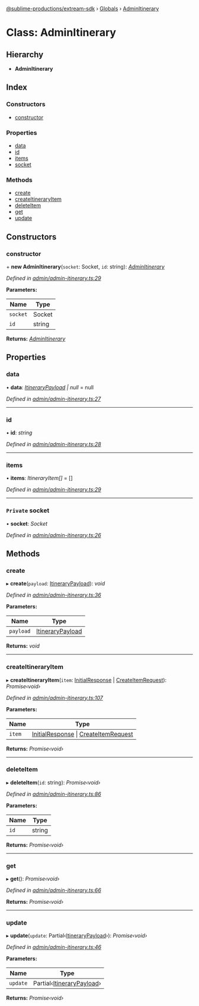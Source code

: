 [@sublime-productions/extream-sdk](../README.md) › [Globals](../globals.md) › [AdminItinerary](adminitinerary.md)

# Class: AdminItinerary

## Hierarchy

* **AdminItinerary**

## Index

### Constructors

* [constructor](adminitinerary.md#constructor)

### Properties

* [data](adminitinerary.md#data)
* [id](adminitinerary.md#id)
* [items](adminitinerary.md#items)
* [socket](adminitinerary.md#private-socket)

### Methods

* [create](adminitinerary.md#create)
* [createItineraryItem](adminitinerary.md#createitineraryitem)
* [deleteItem](adminitinerary.md#deleteitem)
* [get](adminitinerary.md#get)
* [update](adminitinerary.md#update)

## Constructors

###  constructor

\+ **new AdminItinerary**(`socket`: Socket, `id`: string): *[AdminItinerary](adminitinerary.md)*

*Defined in [admin/admin-itinerary.ts:29](https://github.com/Extream-SaaS/ex-sdk/blob/22f780b/src/admin/admin-itinerary.ts#L29)*

**Parameters:**

Name | Type |
------ | ------ |
`socket` | Socket |
`id` | string |

**Returns:** *[AdminItinerary](adminitinerary.md)*

## Properties

###  data

• **data**: *[ItineraryPayload](../interfaces/itinerarypayload.md) | null* = null

*Defined in [admin/admin-itinerary.ts:27](https://github.com/Extream-SaaS/ex-sdk/blob/22f780b/src/admin/admin-itinerary.ts#L27)*

___

###  id

• **id**: *string*

*Defined in [admin/admin-itinerary.ts:28](https://github.com/Extream-SaaS/ex-sdk/blob/22f780b/src/admin/admin-itinerary.ts#L28)*

___

###  items

• **items**: *ItineraryItem[]* = []

*Defined in [admin/admin-itinerary.ts:29](https://github.com/Extream-SaaS/ex-sdk/blob/22f780b/src/admin/admin-itinerary.ts#L29)*

___

### `Private` socket

• **socket**: *Socket*

*Defined in [admin/admin-itinerary.ts:26](https://github.com/Extream-SaaS/ex-sdk/blob/22f780b/src/admin/admin-itinerary.ts#L26)*

## Methods

###  create

▸ **create**(`payload`: [ItineraryPayload](../interfaces/itinerarypayload.md)): *void*

*Defined in [admin/admin-itinerary.ts:36](https://github.com/Extream-SaaS/ex-sdk/blob/22f780b/src/admin/admin-itinerary.ts#L36)*

**Parameters:**

Name | Type |
------ | ------ |
`payload` | [ItineraryPayload](../interfaces/itinerarypayload.md) |

**Returns:** *void*

___

###  createItineraryItem

▸ **createItineraryItem**(`item`: [InitialResponse](../interfaces/initialresponse.md) | [CreateItemRequest](../globals.md#createitemrequest)): *Promise‹void›*

*Defined in [admin/admin-itinerary.ts:107](https://github.com/Extream-SaaS/ex-sdk/blob/22f780b/src/admin/admin-itinerary.ts#L107)*

**Parameters:**

Name | Type |
------ | ------ |
`item` | [InitialResponse](../interfaces/initialresponse.md) &#124; [CreateItemRequest](../globals.md#createitemrequest) |

**Returns:** *Promise‹void›*

___

###  deleteItem

▸ **deleteItem**(`id`: string): *Promise‹void›*

*Defined in [admin/admin-itinerary.ts:86](https://github.com/Extream-SaaS/ex-sdk/blob/22f780b/src/admin/admin-itinerary.ts#L86)*

**Parameters:**

Name | Type |
------ | ------ |
`id` | string |

**Returns:** *Promise‹void›*

___

###  get

▸ **get**(): *Promise‹void›*

*Defined in [admin/admin-itinerary.ts:66](https://github.com/Extream-SaaS/ex-sdk/blob/22f780b/src/admin/admin-itinerary.ts#L66)*

**Returns:** *Promise‹void›*

___

###  update

▸ **update**(`update`: Partial‹[ItineraryPayload](../interfaces/itinerarypayload.md)›): *Promise‹void›*

*Defined in [admin/admin-itinerary.ts:46](https://github.com/Extream-SaaS/ex-sdk/blob/22f780b/src/admin/admin-itinerary.ts#L46)*

**Parameters:**

Name | Type |
------ | ------ |
`update` | Partial‹[ItineraryPayload](../interfaces/itinerarypayload.md)› |

**Returns:** *Promise‹void›*
